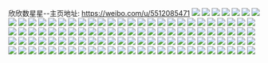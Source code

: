 欣欣数星星--主页地址: https://weibo.com/u/5512085471 
![](https://wx4.sinaimg.cn/mw2000/006129engy1g5zj2qzpyfj31hc16gu0x.jpg) 
![](https://wx4.sinaimg.cn/mw2000/006129engy1g5x5gkphcoj315o3h0hdu.jpg) 
![](https://wx4.sinaimg.cn/mw2000/006129engy1g5x5glkegmj315o2rae81.jpg) 
![](https://wx4.sinaimg.cn/mw2000/006129engy1g5x5gndr54j315o5sa4qs.jpg) 
![](https://wx4.sinaimg.cn/mw2000/006129engy1g5x5gpezxmj315o4moqv7.jpg) 
![](https://wx4.sinaimg.cn/mw2000/006129engy1g5x5gqvl0jj315o3r07wi.jpg) 
![](https://wx4.sinaimg.cn/mw2000/006129engy1g5x5gslee1j315o3h0hdu.jpg) 
![](https://wx4.sinaimg.cn/mw2000/006129engy1g5x5guc92tj315o3h0kjm.jpg) 
![](https://wx4.sinaimg.cn/mw2000/006129engy1g5x5gvpgvrj315o3h0u0x.jpg) 
![](https://wx4.sinaimg.cn/mw2000/006129engy1g5x5gxg9p9j30u01qckjm.jpg) 
![](https://wx4.sinaimg.cn/mw2000/006129engy1g5vrjz0dp5j31hc1hc7wi.jpg) 
![](https://wx4.sinaimg.cn/mw2000/006129engy1g5vrk0x340j31hc140u0x.jpg) 
![](https://wx4.sinaimg.cn/mw2000/006129engy1g5vrk9ihvkj31gj1gk1ky.jpg) 
![](https://wx4.sinaimg.cn/mw2000/006129engy1g5vrkm7j3zj31w12ipqv9.jpg) 
![](https://wx4.sinaimg.cn/mw2000/006129engy1g67d1eayntj30u03q14nd.jpg) 
![](https://wx4.sinaimg.cn/mw2000/006129engy1g5ubnooss7j30ru0rv4i3.jpg) 
![](https://wx4.sinaimg.cn/mw2000/006129engy1g5ubnub1fwj31tb1tbx6r.jpg) 
![](https://wx4.sinaimg.cn/mw2000/006129engy1g5ubo0qea8j31kt1kthdu.jpg) 
![](https://wx4.sinaimg.cn/mw2000/006129engy1g5ubo6evnpj31ml1mknpe.jpg) 
![](https://wx4.sinaimg.cn/mw2000/006129engy1g5ubognh0pj31qt1qtkjn.jpg) 
![](https://wx4.sinaimg.cn/mw2000/006129engy1g5ubowlfm8j32ip1w1npi.jpg) 
![](https://wx4.sinaimg.cn/mw2000/006129engy1g5ubp98zs5j31w11w1hdx.jpg) 
![](https://wx4.sinaimg.cn/mw2000/006129engy1g5ubpkblf7j31w11w17wj.jpg) 
![](https://wx4.sinaimg.cn/mw2000/006129engy1g6hknwl0zkj30u02i0n63.jpg) 
![](https://wx4.sinaimg.cn/mw2000/006129engy1g5qezyb9auj30u0140ae5.jpg) 
![](https://wx4.sinaimg.cn/mw2000/006129engy1g5qezywjt9j30u018wq5u.jpg) 
![](https://wx4.sinaimg.cn/mw2000/006129engy1g5qezzdcdfj30u0140whi.jpg) 
![](https://wx4.sinaimg.cn/mw2000/006129engy1g5qezzruvbj30u019046z.jpg) 
![](https://wx4.sinaimg.cn/mw2000/006129engy1g5qf006119j30u0190q8c.jpg) 
![](https://wx4.sinaimg.cn/mw2000/006129engy1g5qf00nruhj30rs2214ac.jpg) 
![](https://wx4.sinaimg.cn/mw2000/006129engy1g5qf016vrsj30rs3gzk53.jpg) 
![](https://wx4.sinaimg.cn/mw2000/006129engy1g5qf01jvpuj30u00u0acl.jpg) 
![](https://wx4.sinaimg.cn/mw2000/006129engy1g5qf2d83yoj30u01qcnpe.jpg) 
![](https://wx4.sinaimg.cn/mw2000/006129engy1g5nclwnsb1j31hc140qv5.jpg) 
![](https://wx4.sinaimg.cn/mw2000/006129engy1g5ncm17e1kj31hc1407wh.jpg) 
![](https://wx4.sinaimg.cn/mw2000/006129engy1g5nclyu13wj31hc140u0x.jpg) 
![](https://wx4.sinaimg.cn/mw2000/006129engy1g5nclzoqfrj31hc140kjl.jpg) 
![](https://wx4.sinaimg.cn/mw2000/006129engy1g5ncm0hao6j31hc140b29.jpg) 
![](https://wx4.sinaimg.cn/mw2000/006129engy1g5hnoiy6k5j30l30l3wqq.jpg) 
![](https://wx4.sinaimg.cn/mw2000/006129engy1g5hnok5s3mj32hs1vce84.jpg) 
![](https://wx4.sinaimg.cn/mw2000/006129engy1g5ccqugczwj30qo0ttgpz.jpg) 
![](https://wx4.sinaimg.cn/mw2000/006129engy1g5ccs9yd1kj30u01qckjl.jpg) 
![](https://wx4.sinaimg.cn/mw2000/006129engy1g5ccsbogd1j30u01qc7wh.jpg) 
![](https://wx4.sinaimg.cn/mw2000/006129engy1g5cctm5qv2j31400u046h.jpg) 
![](https://wx4.sinaimg.cn/mw2000/006129engy1g55j793dmxj30m80gotiw.jpg) 
![](https://wx4.sinaimg.cn/mw2000/006129engy1g55j79zxzij30go0l6akc.jpg) 
![](https://wx4.sinaimg.cn/mw2000/006129engy1g55j7afnk0j30go0ms7ie.jpg) 
![](https://wx4.sinaimg.cn/mw2000/006129engy1g55j7awmznj30go0msk56.jpg) 
![](https://wx4.sinaimg.cn/mw2000/006129engy1g55j7cyvecj30go0m8k16.jpg) 
![](https://wx4.sinaimg.cn/mw2000/006129engy1g55j7dbz7qj30fu0m8qaz.jpg) 
![](https://wx4.sinaimg.cn/mw2000/006129engy1g4y45qwtvfj30u00u0ap9.jpg) 
![](https://wx4.sinaimg.cn/mw2000/006129engy1g4y45rgdjqj30u00u0tn6.jpg) 
![](https://wx4.sinaimg.cn/mw2000/006129engy1g4y45s7u8pj30u00u0wru.jpg) 
![](https://wx4.sinaimg.cn/mw2000/006129engy1g4y45xc6erj30z60w04qh.jpg) 
![](https://wx4.sinaimg.cn/mw2000/006129engy1g4y45vgvymj315o409hdv.jpg) 
![](https://wx4.sinaimg.cn/mw2000/006129engy1g4y45w8lbaj30u00u0qeb.jpg) 
![](https://wx4.sinaimg.cn/mw2000/006129engy1g4wetihbddj30u01qc7wh.jpg) 
![](https://wx4.sinaimg.cn/mw2000/006129engy1g4wetnjmwtj30u01qce81.jpg) 
![](https://wx4.sinaimg.cn/mw2000/006129engy1g4weuimb8rj30if0if75e.jpg) 
![](https://wx4.sinaimg.cn/mw2000/006129engy1g4weuk4458j315o1fsx3i.jpg) 
![](https://wx4.sinaimg.cn/mw2000/006129engy1g4weumk9c0j30rs1erb29.jpg) 
![](https://wx4.sinaimg.cn/mw2000/006129engy1g4weunhzrmj30hs138tl6.jpg) 
![](https://wx4.sinaimg.cn/mw2000/006129engy1g4tu7qgt70j30u00snqf8.jpg) 
![](https://wx4.sinaimg.cn/mw2000/006129engy1g4tu7qy8flj313y0u0wx1.jpg) 
![](https://wx4.sinaimg.cn/mw2000/006129engy1g4nzoxkgkyj30q50q5wg1.jpg) 
![](https://wx4.sinaimg.cn/mw2000/006129engy1g4nzoxzw7hj30zk0spjw7.jpg) 
![](https://wx4.sinaimg.cn/mw2000/006129engy1g4mt8g29erj31hc140x6p.jpg) 
![](https://wx4.sinaimg.cn/mw2000/006129engy1g4mt8he9auj31hc1401ky.jpg) 
![](https://wx4.sinaimg.cn/mw2000/006129engy1g4mt8j8ztvj31hc17ju0x.jpg) 
![](https://wx4.sinaimg.cn/mw2000/006129engy1g4mt8lax4gj315o4c9hdv.jpg) 
![](https://wx4.sinaimg.cn/mw2000/006129engy1g4mt8oukqlj315o5s1u11.jpg) 
![](https://wx4.sinaimg.cn/mw2000/006129engy1g4mt8rj75xj31mn1mnqv7.jpg) 
![](https://wx4.sinaimg.cn/mw2000/006129engy1g4mt8u0rywj32ip1w17wk.jpg) 
![](https://wx4.sinaimg.cn/mw2000/006129engy1g4mt8vgizgj315o1qix6p.jpg) 
![](https://wx4.sinaimg.cn/mw2000/006129engy1g4mt8wcxauj315o4k7e6t.jpg) 
![](https://wx4.sinaimg.cn/mw2000/006129engy1g4dt3o2t3aj30zk0qo1ap.jpg) 
![](https://wx4.sinaimg.cn/mw2000/006129engy1g4dt3or380j31400u07ue.jpg) 
![](https://wx4.sinaimg.cn/mw2000/006129engy1g4dt3sn2fkj30pf0pfqkx.jpg) 
![](https://wx4.sinaimg.cn/mw2000/006129engy1g4dt3pw62vj30o20o14cl.jpg) 
![](https://wx4.sinaimg.cn/mw2000/006129engy1g4cmp47desj30zk0sr4qp.jpg) 
![](https://wx4.sinaimg.cn/mw2000/006129engy1g4cmp59d3jj30u00u0ww0.jpg) 
![](https://wx4.sinaimg.cn/mw2000/006129engy1g4cmp7m4ovj30u0140hd6.jpg) 
![](https://wx4.sinaimg.cn/mw2000/006129engy1g4cmp83hf0j30k00rn7bb.jpg) 
![](https://wx4.sinaimg.cn/mw2000/006129engy1g4cmp8nqosj30jy0rwtfk.jpg) 
![](https://wx4.sinaimg.cn/mw2000/006129engy1g4842g3xhaj30qo0qotl3.jpg) 
![](https://wx4.sinaimg.cn/mw2000/006129engy1g4842gcnwmj30b40b40ud.jpg) 
![](https://wx4.sinaimg.cn/mw2000/006129engy1g3xn28kl79j32eo37knpe.jpg) 
![](https://wx4.sinaimg.cn/mw2000/006129engy1g3xn2j5t7qj32eo37khdu.jpg) 
![](https://wx4.sinaimg.cn/mw2000/006129engy1g3xn2f3swej337k2eo7wi.jpg) 
![](https://wx4.sinaimg.cn/mw2000/006129engy1g3lc0rdxh0j30u018ftel.jpg) 
![](https://wx4.sinaimg.cn/mw2000/006129engy1g3lc0s0t4cj30u00u0ac9.jpg) 
![](https://wx4.sinaimg.cn/mw2000/006129engy1g3lc0swtgsj30u0140gpi.jpg) 
![](https://wx4.sinaimg.cn/mw2000/006129engy1g3lc0tjptij30u00u0gns.jpg) 
![](https://wx4.sinaimg.cn/mw2000/006129engy1g3ken7394tj30mi0miafc.jpg) 
![](https://wx4.sinaimg.cn/mw2000/006129engy1g3kepkf0wfj30u00mihdt.jpg) 
![](https://wx4.sinaimg.cn/mw2000/006129engy1g3kew6srqgj30u00mikjl.jpg) 
![](https://wx4.sinaimg.cn/mw2000/006129engy1g3kewerfqpj30mi0opjy3.jpg) 
![](https://wx4.sinaimg.cn/mw2000/006129engy1g3kewj7ik6j30mi0u0q74.jpg) 
![](https://wx4.sinaimg.cn/mw2000/006129engy1g3kewq2yh1j30hi0hi40k.jpg) 
![](https://wx4.sinaimg.cn/mw2000/006129engy1g2t09t81xlj30u0140nkb.jpg) 
![](https://wx4.sinaimg.cn/mw2000/006129engy1g2t09tsrrmj30u00u07mm.jpg) 
![](https://wx4.sinaimg.cn/mw2000/006129engy1g2t09ubl00j30u00u0dy0.jpg) 
![](https://wx4.sinaimg.cn/mw2000/006129engy1g2t09uug17j30jy0jyaln.jpg) 
![](https://wx4.sinaimg.cn/mw2000/006129engy1g2t09vh5guj30tg0th1fz.jpg) 
![](https://wx4.sinaimg.cn/mw2000/006129engy1g2t09wnpbtj31400u0b29.jpg) 
![](https://wx4.sinaimg.cn/mw2000/006129engy1g2t09y339wj30u10u04qp.jpg) 
![](https://wx4.sinaimg.cn/mw2000/006129engy1g2t09yfp3dj30i30i3wlm.jpg) 
